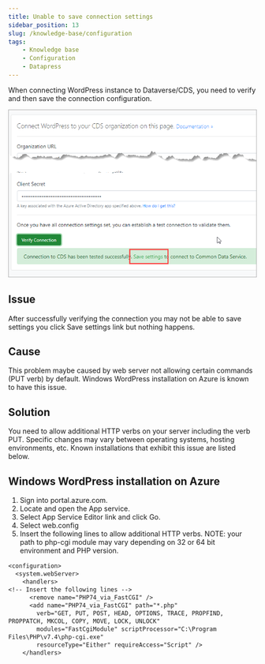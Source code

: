 ```yaml
---
title: Unable to save connection settings
sidebar_position: 13
slug: /knowledge-base/configuration
tags:
    - Knowledge base
    - Configuration
    - Datapress
---
```


When connecting WordPress instance to Dataverse/CDS, you need to verify and then save the connection configuration.

![Configuration](../img/dataverse-settings.png)

## Issue

After successfully verifying the connection you may not be able to save settings you click Save settings link but nothing happens.

## Cause 
This problem maybe caused by web server not allowing certain commands (PUT verb) by default. Windows WordPress installation on Azure is known to have this issue.

## Solution

You need to allow additional HTTP verbs on your server including the verb PUT. Specific changes may vary between operating systems, hosting environments, etc. Known installations that exhibit this issue are listed below.

## Windows WordPress installation on Azure

1. Sign into portal.azure.com.
2. Locate and open the App service.
3. Select App Service Editor link and click Go.
4. Select web.config
5. Insert the following lines to allow additional HTTP verbs. NOTE: your path to php-cgi module may vary depending on 32 or 64 bit environment and PHP version.

```
<configuration>
  <system.webServer>
    <handlers>
<!-- Insert the following lines -->
      <remove name="PHP74_via_FastCGI" />
      <add name="PHP74_via_FastCGI" path="*.php"
        verb="GET, PUT, POST, HEAD, OPTIONS, TRACE, PROPFIND, PROPPATCH, MKCOL, COPY, MOVE, LOCK, UNLOCK" 
        modules="FastCgiModule" scriptProcessor="C:\Program Files\PHP\v7.4\php-cgi.exe" 
        resourceType="Either" requireAccess="Script" />
    </handlers>
```
